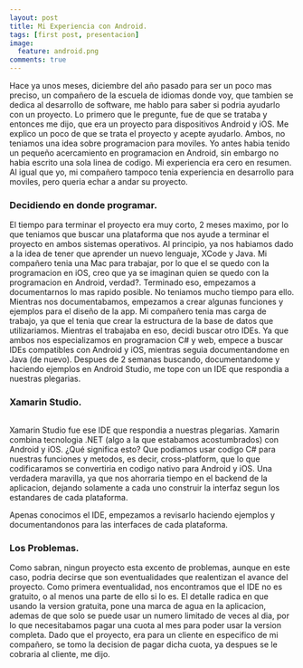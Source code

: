 ```yaml
---
layout: post
title: Mi Experiencia con Android.
tags: [first post, presentacion]
image:
  feature: android.png
comments: true
---
```



Hace ya unos meses, diciembre del año pasado para ser un poco mas preciso, un compañero de la escuela de idiomas donde voy, que tambien se dedica al desarrollo de software, me hablo para saber si podria ayudarlo con un proyecto. Lo primero que le pregunte, fue de que se trataba y entonces me dijo, que era un proyecto para dispositivos Android y iOS. Me explico un poco de que se trata el proyecto y acepte ayudarlo. Ambos, no teniamos una idea sobre programacion para moviles. Yo antes habia tenido un pequeño acercamiento en programacion en Android, sin embargo no habia escrito una sola linea de codigo. Mi experiencia era cero en resumen.
Al igual que yo, mi compañero tampoco tenia experiencia en desarrollo para moviles, pero queria echar a andar su proyecto. 

### Decidiendo en donde programar.

El tiempo para terminar el proyecto era muy corto, 2 meses maximo, por lo que teniamos que buscar una plataforma que nos ayude a terminar el proyecto en ambos sistemas operativos. Al principio, ya nos habiamos dado a la idea de tener que aprender un nuevo lenguaje, XCode y Java. Mi compañero tenia una Mac para trabajar, por lo que el se quedo con la programacion en iOS, creo que ya se imaginan quien se quedo con la programacion en Android, verdad?. 
Terminado eso, empezamos a documentarnos lo mas rapido posible. No teniamos mucho tiempo para ello. Mientras nos documentabamos, empezamos a crear algunas funciones y ejemplos para el diseño de la app. 
Mi compañero tenia mas carga de trabajo, ya que el tenia que crear la estructura de la base de datos que utilizariamos. 
Mientras el trabajaba en eso, decidi buscar otro IDEs. Ya que ambos nos especializamos en programacion C# y web, empece a buscar IDEs compatibles con Android y iOS, mientras seguia documentandome en Java (de nuevo). 
Despues de 2 semanas buscando, documentandome y haciendo ejemplos en Android Studio, me tope con un IDE que respondia a nuestras plegarias.

### Xamarin Studio.

<figure>
	<a href=""><img src="https://www.xamarin.com/content/images/pages/branding/assets/xamarin-logo.png" alt=""></a>
	<figcaption></figcaption>
</figure>

Xamarin Studio fue ese IDE que respondia a nuestras plegarias. Xamarin combina tecnologia .NET (algo a la que estabamos acostumbrados) con Android y iOS. ¿Qué significa esto? Que podiamos usar codigo C# para nuestras funciones y metodos, es decir, cross-platform, que lo que codificaramos se convertiria en codigo nativo para Android y iOS. Una verdadera maravilla, ya que nos ahorraria tiempo en el backend de la aplicacion, dejando solamente a cada uno construir la interfaz segun los estandares de cada plataforma.

Apenas conocimos el IDE, empezamos a revisarlo haciendo ejemplos y documentandonos para las interfaces de cada plataforma.

### Los Problemas.

Como sabran, ningun proyecto esta excento de problemas, aunque en este caso, podria decirse que son eventualidades que realentizan el avance del proyecto. 
Como primera eventualidad, nos encontramos que el IDE no es gratuito, o al menos una parte de ello si lo es. El detalle radica en que usando la version gratuita, pone una marca de agua en la aplicacion, ademas de que solo se puede usar un numero limitado de veces al dia, por lo que necesitabamos pagar una cuota al mes para poder usar la version completa.
Dado que el proyecto, era para un cliente en especifico de mi compañero, se tomo la decision de pagar dicha cuota, ya despues se le cobraria al cliente, me dijo.



